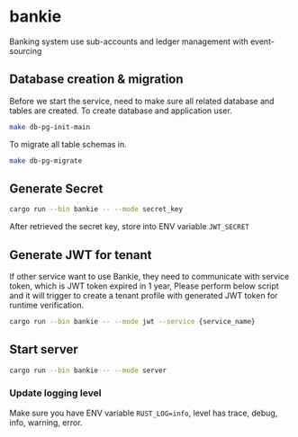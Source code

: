 # bankie
Banking system use sub-accounts and ledger management with event-sourcing

## Database creation & migration
Before we start the service, need to make sure all related database and tables are created.
To create database and application user.
```bash
make db-pg-init-main
```
To migrate all table schemas in.
```bash
make db-pg-migrate
```

## Generate Secret
```bash
cargo run --bin bankie -- --mode secret_key
```
After retrieved the secret key, store into ENV variable `JWT_SECRET`

## Generate JWT for tenant
If other service want to use Bankie, they need to communicate with service token,
which is JWT token expired in 1 year, Please perform below script and it will trigger
to create a tenant profile with generated JWT token for runtime verification.
```bash
cargo run --bin bankie -- --mode jwt --service {service_name}
```

## Start server
```bash
cargo run --bin bankie -- --mode server
```

### Update logging level
Make sure you have ENV variable `RUST_LOG=info`, level has trace, debug, info, warning, error.
